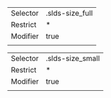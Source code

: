 
|  |  |
|-------|-------|
| Selector | .slds-size_full |
| Restrict | * |
| Modifier | true |
|  |  |


|  |  |
|-------|-------|
| Selector | .slds-size_small |
| Restrict | * |
| Modifier | true |
|  |  |

